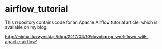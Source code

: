 airflow_tutorial
================

This repository contains code for an Apache Airflow tutorial article, which is available on my blog:

http://michal.karzynski.pl/blog/2017/03/19/developing-workflows-with-apache-airflow/